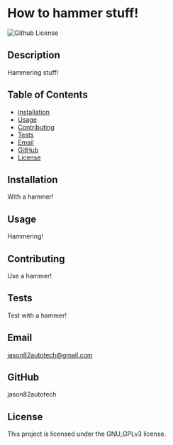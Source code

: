 # How to hammer stuff!
![Github License](https://img.shields.io/badge/license-GNU_GPLv3-blue)

## Description

Hammering stuff!

## Table of Contents

- [Installation](#installation)
- [Usage](#usage) 
- [Contributing](#contributing)
- [Tests](#tests)
- [Email](#email)
- [GitHub](#github)
- [License](#license)

## Installation

With a hammer!

## Usage

Hammering!

## Contributing 

Use a hammer!

## Tests

Test with a hammer!

## Email

jason82autotech@gmail.com

## GitHub

jason82autotech

## License

  This project is licensed under the GNU_GPLv3 license.
